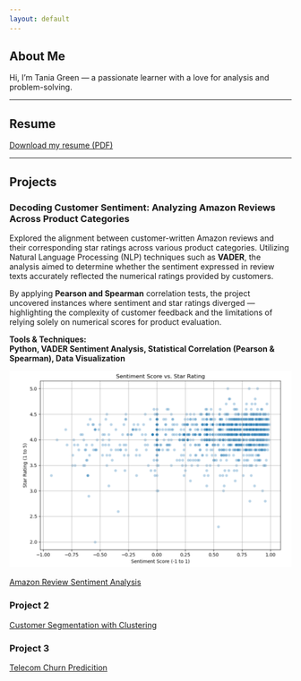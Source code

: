 ```yaml
---
layout: default
---
```


## About Me

Hi, I’m Tania Green — a passionate learner with a love for analysis and problem-solving.

---

## Resume

[Download my resume (PDF)](/files/Tania_Green_Resume_2025.pdf)

---

## Projects
### Decoding Customer Sentiment: Analyzing Amazon Reviews Across Product Categories 
Explored the alignment between customer-written Amazon reviews and their corresponding star ratings across various product categories. Utilizing Natural Language Processing (NLP) techniques such as **VADER**, the analysis aimed to determine whether the sentiment expressed in review texts accurately reflected the numerical ratings provided by customers. 

By applying **Pearson and Spearman** correlation tests, the project uncovered instances where sentiment and star ratings diverged — highlighting the complexity of customer feedback and the limitations of relying solely on numerical scores for product evaluation.

**Tools & Techniques:** <br>
**Python, VADER Sentiment Analysis, Statistical Correlation (Pearson & Spearman), Data Visualization**

![Sentiment Analysis](files/amazon_review_sentiment.png)

[Amazon Review Sentiment Analysis](https://github.com/taniagreen03/D502-Capstone)

### Project 2
[Customer Segmentation with Clustering](https://github.com/taniagreen03/customer-segmentation)


### Project 3
[Telecom Churn Predicition](https://github.com/taniagreen03/Telecom-Churn-Prediction)
